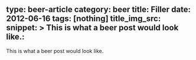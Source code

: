type: beer-article
category: beer
title: Filler
date: 2012-06-16
tags: [nothing]
title_img_src:
snippet: >
   This is what a beer post would look like.:
---
This is what a beer post would look like.